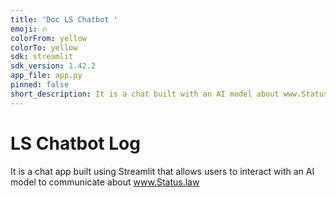```yaml
---
title: 'Doc LS Chatbot '
emoji: 🔥
colorFrom: yellow
colorTo: yellow
sdk: streamlit
sdk_version: 1.42.2
app_file: app.py
pinned: false
short_description: It is a chat built with an AI model about www.Status.law
---
```


# LS Chatbot Log

It is a chat app built using Streamlit that allows users to interact with an AI model to communicate about www.Status.law